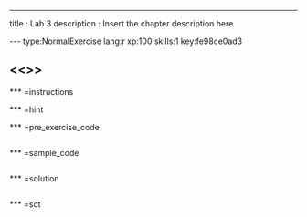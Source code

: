 ---
title       : Lab 3
description : Insert the chapter description here

--- type:NormalExercise lang:r xp:100 skills:1 key:fe98ce0ad3
## <<<New Exercise>>>


*** =instructions

*** =hint

*** =pre_exercise_code
```{r}

```

*** =sample_code
```{r}

```

*** =solution
```{r}

```

*** =sct
```{r}

```
